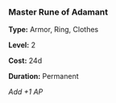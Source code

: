 ### Master Rune of Adamant

**Type:** Armor, Ring, Clothes

**Level:** 2

**Cost:** 24d

**Duration:** Permanent

_Add +1 AP_

